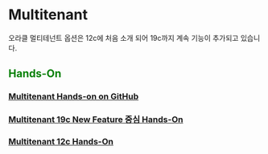 
<H1>Multitenant</H1>

오라클 멀티테넌트 옵션은 12c에 처음 소개 되어 19c까지 계속 기능이 추가되고 있습니다.

<H2><font color="green"> Hands-On</fornt></H2>
<H3><a href="https://oracle.github.io/learning-library/data-management-library/database/options/multitenant.html"> 
Multitenant Hands-on on GitHub </a> </H3>
<H3><a href="https://github.com/oracle19c-cookbook/Availability-Scalability/blob/master/Multitenant/Hands-On_Multitenant.zip">
Multitenant 19c New Feature 중심 Hands-On </a> </H3>
<H3><a href="https://github.com/oracle19c-cookbook/Availability-Scalability/blob/master/Multitenant/Multitenant%20database_12C.pdf"> Multitenant 12c Hands-On </a></H3>
